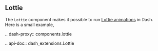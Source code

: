 ## Lottie

The `Lottie` component makes it possible to run [Lottie animations](https://lottiefiles.com/) in Dash. Here is a small example,

.. dash-proxy:: components.lottie

.. api-doc:: dash_extensions.Lottie